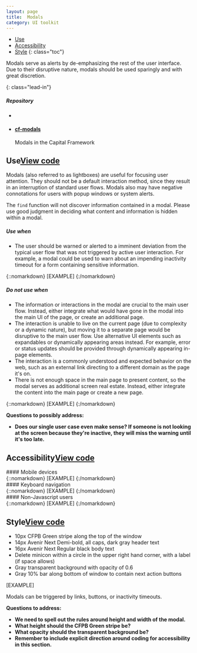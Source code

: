 ```yaml
---
layout: page
title:  Modals
category: UI toolkit
---
```


- [Use](#use)
- [Accessibility](#accessibility)
- [Style](#style)
{: class="toc"}

<div class="content-50 content-first">

<p>Modals serve as alerts by de-emphasizing the rest of the user interface. Due to their disruptive nature, modals should be used sparingly and with great discretion.</p>
{: class="lead-in"}

</div>

<div class="content-50 content-last">
  <h5 class="repo-list-header">Repository</h5>
  <ul class="repo-list">
    <li>
      <span class="cf-icon cf-icon-github"></span>
    </li>
    <li>
      <a href="https://github.com/cfpb/cf-modals"><h4>cf-modals</h4></a>
      <p>Modals in the Capital Framework</p>
    </li>
  </ul>
</div> 

<h2 id="use">Use<span class="cf-code-link"><a href="https://cfpb.github.io/cf-modals/docs/">View code <span class="cf-icon cf-icon-external-link"></span></a></span></h2>

Modals (also referred to as lightboxes) are useful for focusing user attention. They should not be a default interaction method, since they result in an interruption of standard user flows. Modals also may have negative connotations for users with popup windows or system alerts.

The `find` function will not discover information contained in a modal. Please use good judgment in deciding what content and information is hidden within a modal.

<div class="content-50 content-first">
  <h5 id="use-when">Use when</h5>
  <ul>
    <li>The user should be warned or alerted to a imminent deviation from the typical user flow that was not triggered by active user interaction. For example, a modal could be used to warn about an impending inactivity timeout for a form containing sensitive information.</li>
  </ul>
</div>
<div class="content-50 content-last">
{::nomarkdown}
[EXAMPLE]  
{:/nomarkdown}
</div>

<div class="content-50 content-first">
  <h5 id="do-not-use-when">Do not use when</h5>
  <ul>
    <li>The information or interactions in the modal are crucial to the main user flow. Instead, either integrate what would have gone in the modal into the main UI of the page, or create an additional page.</li>
    <li>The interaction is unable to live on the current page (due to complexity or a dynamic nature), but moving it to a separate page would be disruptive to the main user flow. Use alternative UI elements such as expandables or dynamically appearing areas instead. For example, error or status updates should be provided through dynamically appearing in-page elements.</li>
    <li>The interaction is a commonly understood and expected behavior on the web, such as an external link directing to a different domain as the page it's on.</li>
    <li>There is not enough space in the main page to present content, so the modal serves as additional screen real estate. Instead, either integrate the content into the main page or create a new page.</li>
  </ul>
</div>
<div class="content-50 content-last">
{::nomarkdown}
[EXAMPLE]  
{:/nomarkdown}
</div>
  
**Questions to possibly address:**

* **Does our single user case even make sense? If someone is not looking at the screen because they're inactive, they will miss the warning until it's too late.**


<h2 id="style">Accessibility<span class="cf-code-link"><a href="https://cfpb.github.io/cf-modals/docs/">View code <span class="cf-icon cf-icon-external-link"></span></a></span></h2>

<div class="content-67 content-first">
#### Mobile devices
</div>

<div class="content-33 content-last">
{::nomarkdown} 
[EXAMPLE]
{:/nomarkdown}
</div>

<div class="content-67 content-first">
#### Keyboard navigation
</div>

<div class="content-33 content-last">
{::nomarkdown} 
[EXAMPLE]
{:/nomarkdown}
</div>

<div class="content-67 content-first">
#### Non-Javascript users
</div>

<div class="content-33 content-last">
{::nomarkdown} 
[EXAMPLE]
{:/nomarkdown}
</div>

<h2 id="style">Style<span class="cf-code-link"><a href="https://cfpb.github.io/cf-modals/docs/">View code <span class="cf-icon cf-icon-external-link"></span></a></span></h2>

<div class="content-33 content-first">

<ul>
	<li>10px CFPB Green stripe along the top of the window</li>
	<li>14px Avenir Next Demi-bold, all caps, dark gray header text</li>
	<li>16px Avenir Next Regular black body text</li>
	<li>Delete minicon within a circle in the upper right hand corner, with a label (if space allows)</li>
	<li>Gray transparent background with opacity of 0.6</li>
	<li>Gray 10% bar along bottom of window to contain next action buttons</li>
</ul>

</div>

<div class="content-67 content-last">
[EXAMPLE]
</div>

Modals can be triggered by links, buttons, or inactivity timeouts.


**Questions to address:**

* **We need to spell out the rules around height and width of the modal.**
* **What height should the CFPB Green stripe be?**
* **What opacity should the transparent background be?**
* **Remember to include explicit direction around coding for accessibility in this section.**

<style scoped>

</style>










